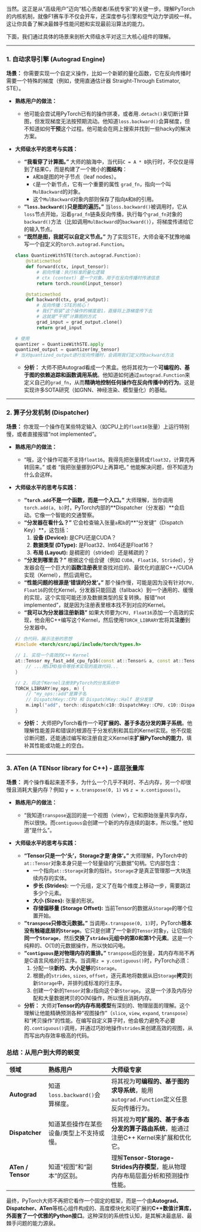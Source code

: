 当然。这正是从“高级用户”迈向“核心贡献者/系统专家”的关键一步。理解PyTorch的内核机制，就像F1赛车手不仅会开车，还深度参与引擎和空气动力学调校一样。这让你具备了解决最棘手性能问题和实现最前沿算法的能力。

下面，我们通过具体的场景来剖析大师级水平对这三大核心组件的理解。

---

### 1. 自动求导引擎 (Autograd Engine)

**场景：** 你需要实现一个自定义操作，比如一个新颖的量化函数，它在反向传播时需要一个特殊的梯度（例如，使用直通估计器 Straight-Through Estimator, STE）。

*   **熟练用户的做法：**
    *   他可能会尝试用PyTorch已有的操作拼凑，或者用`.detach()`来切断计算图，但发现梯度无法按预期流动。他知道`loss.backward()`会算梯度，但不知道如何**干预**这个过程。他可能会在网上搜索并找到一些hacky的解决方案。

*   **大师级水平的思考与实践：**
    *   **“我看穿了计算图。”** 大师的脑海中，当代码`C = A * B`执行时，不仅仅是得到了结果C，而是构建了一个微小的**图结构**：
        *   `A`和`B`是图的叶子节点（leaf nodes）。
        *   `C`是一个新节点，它有一个重要的属性 `grad_fn`，指向一个叫`MulBackward`的对象。
        *   这个`MulBackward`对象内部则保存了指向`A`和`B`的引用。
    *   **“`loss.backward()`只是图的遍历。”** 当`loss.backward()`被调用时，它从`loss`节点开始，沿着`grad_fn`链条反向传播，执行每个`grad_fn`对象的`backward()`方法（比如调用`MulBackward`的`backward()`），将梯度传递给它的输入节点。
    *   **“既然是图，我就可以自定义节点。”** 为了实现STE，大师会毫不犹豫地编写一个自定义的`torch.autograd.Function`。
    ```python
    class QuantizeWithSTE(torch.autograd.Function):
        @staticmethod
        def forward(ctx, input_tensor):
            # 前向传播：执行标准的量化逻辑
            # ctx (context) 是一个对象，用于在反向传播时传递信息
            return torch.round(input_tensor)
    
        @staticmethod
        def backward(ctx, grad_output):
            # 反向传播：STE的核心！
            # 我们“假装”这个操作的梯度是1，直接将上游梯度传下去
            # 这就是“干预”计算图的方式
            grad_input = grad_output.clone()
            return grad_input
    
    # 使用
    quantizer = QuantizeWithSTE.apply
    quantized_output = quantizer(my_tensor)
    # 当对quantized_output进行反向传播时，会调用我们定义的backward方法
    ```
    *   **分析：** 大师不把Autograd看成一个黑盒。他将其视为一个**可编程的、基于图的依赖追踪和函数调用系统**。他知道如何通过`autograd.Function`来定义自己的`grad_fn`，从而**精确地控制任何操作在反向传播中的行为**。这是实现许多SOTA研究（如GNN、神经渲染、模型量化）的基础。

---

### 2. 算子分发机制 (Dispatcher)

**场景：** 你发现一个操作在某些特定输入（如CPU上的`float16`张量）上运行特别慢，或者直接报错“not implemented”。

*   **熟练用户的做法：**
    *   “哦，这个操作可能不支持`float16`。我得先把张量转成`float32`，计算完再转回来。” 或者 “我把张量挪到GPU上再算吧。” 他能解决问题，但不知道为什么会这样。

*   **大师级水平的思考与实践：**
    *   **“`torch.add`不是一个函数，而是一个入口。”** 大师理解，当你调用`torch.add(a, b)`时，PyTorch内部的**Dispatcher（分发器）**会启动。它像一个智能的交通警察。
    *   **“分发器在看什么？”** 它会检查输入张量`a`和`b`的**“分发键”（Dispatch Key）**，这包括：
        1.  **设备 (Device):** 是CPU还是CUDA？
        2.  **数据类型 (DType):** 是Float32、Int64还是Float16？
        3.  **布局 (Layout):** 是稠密的（strided）还是稀疏的？
    *   **“分发到哪里去？”** 根据这个组合键（例如 `CUDA, Float16, Strided`），分发器会在一个巨大的**函数注册表**里查找对应的、最优化的底层C++/CUDA实现（Kernel），然后调用它。
    *   **“性能问题的根源是‘错误的分发’。”** 那个操作慢，可能是因为没有针对`CPU, Float16`的优化Kernel，分发器只能回退（fallback）到一个通用的、缓慢的实现，这个实现可能还涉及数据类型的反复转换。报错“not implemented”，就是因为注册表里根本找不到对应的Kernel。
    *   **“我可以为分发器注册新路”** 如果大师要为`CPU, Float16`添加一个高效的实现，他会用C++编写这个Kernel，然后使用`TORCH_LIBRARY`宏将其**注册**到分发器中。
    ```cpp
    // 伪代码，展示注册的思想
    #include <torch/csrc/api/include/torch/types.h>
    
    // 1. 实现一个高效的C++ Kernel
    at::Tensor my_fast_add_cpu_fp16(const at::Tensor& a, const at::Tensor& b) {
        // ...用SIMD指令等技术实现的高效代码...
    }
    
    // 2. 将这个Kernel注册到PyTorch的分发系统中
    TORCH_LIBRARY(my_ops, m) {
        // "my_ops::add"是算子名
        // DispatchKey::CPU 和 DispatchKey::Half 是分发键
        m.impl("add", torch::dispatch(c10::DispatchKey::CPU, c10::DispatchKey::Half), &my_fast_add_cpu_fp16);
    }
    ```
    *   **分析：** 大师把PyTorch看作一个**可扩展的、基于多态分发的算子系统**。他理解性能差异和错误的根源在于分发机制和其后的Kernel实现。他不仅能诊断问题，还能通过编写和注册自定义Kernel来**扩展PyTorch的能力**，填补其性能或功能上的空白。

---

### 3. ATen (A TENsor library for C++) - 底层张量库

**场景：** 两个操作看起来差不多，为什么一个几乎不耗时、不占内存，另一个却很慢且消耗大量内存？例如 `y = x.transpose(0, 1)` vs `z = x.contiguous()`。

*   **熟练用户的做法：**
    *   “我知道`transpose`返回的是一个视图（view），它和原始张量共享内存，所以很快。而`contiguous`会创建一个新的内存连续的副本，所以慢。” 他知道“是什么”。

*   **大师级水平的思考与实践：**
    *   **“Tensor只是一个‘头’，Storage才是‘身体’。”** 大师理解，PyTorch中的`at::Tensor`对象本身只是一个轻量级的“元数据”句柄。它内部包含：
        *   一个指向`at::Storage`对象的指针。`Storage`才是真正管理那一大块连续内存的实体。
        *   **步长 (Strides):** 一个元组，定义了在每个维度上移动一步，需要跳过多少个元素。
        *   **大小 (Sizes):** 张量的形状。
        *   **存储偏移量 (Storage Offset):** 当前Tensor的数据从`Storage`的哪个位置开始。
    *   **“`transpose`只修改元数据。”** 当调用`x.transpose(0, 1)`时，PyTorch**根本没有触碰底层的`Storage`**。它只是创建了一个新的`Tensor`对象`y`，让它指向**同一个`Storage`**，然后**交换了`strides`元组中的第0和第1个元素**。这是一个纯粹的、O(1)的元数据操作，所以快如闪电。
    *   **“`contiguous`是对物理内存的重排。”** `transpose`后的张量，其内存布局不再是C语言风格的行主序。当调用`z = y.contiguous()`时，PyTorch必须：
        1.  分配一块**新的、大小足够**的`Storage`。
        2.  根据`y`的`strides`, `sizes`, `offset`，逐元素地将数据从旧`Storage`**拷贝**到新`Storage`中，并排列成标准的行主序。
        3.  创建一个新的`Tensor`对象`z`指向这个新`Storage`。
        这是一个涉及内存分配和大量数据拷贝的O(N)操作，所以慢且消耗内存。
    *   **分析：** 大师对**Tensor的内存布局模型**有深刻的、物理层面的理解。这个理解让他能精确预测各种“视图操作”（`slice`, `view`, `expand`, `transpose`）和“拷贝操作”的性能。在编写自定义算子时，他会极力避免不必要的`.contiguous()`调用，并通过巧妙地操作`strides`来创建高效的视图，从而写出内存效率极高的代码。

### 总结：从用户到大师的蜕变

| 领域 | 熟练用户 | 大师级专家 |
| :--- | :--- | :--- |
| **Autograd** | 知道`loss.backward()`会算梯度。 | 将其视为**可编程的、基于图的求导系统**，能用`autograd.Function`定义任意反向传播行为。 |
| **Dispatcher** | 知道某些操作在某些设备/类型上不支持或慢。 | 将其视为**可扩展的、基于多态分发的算子路由系统**，能通过注册C++ Kernel来扩展和优化它。 |
| **ATen / Tensor**| 知道“视图”和“副本”的区别。 | 理解**Tensor-Storage-Strides内存模型**，能从物理内存布局层面分析和预测操作性能。 |

最终，PyTorch大师不再把它看作一个固定的框架，而是一个由**Autograd、Dispatcher、ATen**等核心组件构成的、高度模块化和可扩展的**C++数值计算库，外面套了一个优雅的Python接口**。这种深刻的系统性认知，是其解决最底层、最棘手问题的能力源泉。